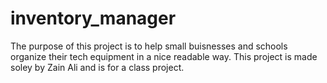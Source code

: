 # inventory_manager

The purpose of this project is to help small buisnesses and schools organize their tech equipment in a nice readable way. This project is made soley by Zain Ali and is for a class project.
